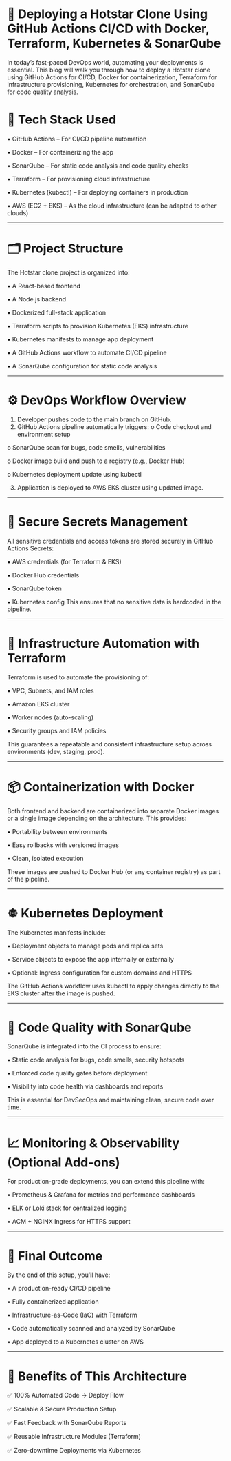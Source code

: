 # 🚀 Deploying a Hotstar Clone Using GitHub Actions CI/CD with Docker, Terraform, Kubernetes & SonarQube


In today’s fast-paced DevOps world, automating your deployments is essential. This blog will walk you through how to deploy a Hotstar clone using GitHub Actions for CI/CD, Docker for containerization, Terraform for infrastructure provisioning, Kubernetes for orchestration, and SonarQube for code quality analysis.

# 🧰 Tech Stack Used 

•	GitHub Actions – For CI/CD pipeline automation

•	Docker – For containerizing the app

•	SonarQube – For static code analysis and code quality checks

•	Terraform – For provisioning cloud infrastructure

•	Kubernetes (kubectl) – For deploying containers in production

•	AWS (EC2 + EKS) – As the cloud infrastructure (can be adapted to other clouds)
________________________________________
# 🗂️ Project Structure
The Hotstar clone project is organized into:

•	A React-based frontend

•	A Node.js backend

•	Dockerized full-stack application

•	Terraform scripts to provision Kubernetes (EKS) infrastructure

•	Kubernetes manifests to manage app deployment

•	A GitHub Actions workflow to automate CI/CD pipeline

•	A SonarQube configuration for static code analysis
________________________________________
# ⚙️ DevOps Workflow Overview
1.	Developer pushes code to the main branch on GitHub.
2.	GitHub Actions pipeline automatically triggers:
o	Code checkout and environment setup

o	SonarQube scan for bugs, code smells, vulnerabilities

o	Docker image build and push to a registry (e.g., Docker Hub)

o	Kubernetes deployment update using kubectl

3.	Application is deployed to AWS EKS cluster using updated image.
________________________________________
# 🔐 Secure Secrets Management
All sensitive credentials and access tokens are stored securely in GitHub Actions Secrets:

•	AWS credentials (for Terraform & EKS)

•	Docker Hub credentials

•	SonarQube token

•	Kubernetes config 
This ensures that no sensitive data is hardcoded in the pipeline.
________________________________________
# 🧠 Infrastructure Automation with Terraform
Terraform is used to automate the provisioning of:

•	VPC, Subnets, and IAM roles

•	Amazon EKS cluster

•	Worker nodes (auto-scaling)

•	Security groups and IAM policies

This guarantees a repeatable and consistent infrastructure setup across environments (dev, staging, prod).
________________________________________
# 📦 Containerization with Docker
Both frontend and backend are containerized into separate Docker images or a single image depending on the architecture. This provides:

•	Portability between environments

•	Easy rollbacks with versioned images

•	Clean, isolated execution

These images are pushed to Docker Hub (or any container registry) as part of the pipeline.
________________________________________
# ☸️ Kubernetes Deployment
The Kubernetes manifests include:

•	Deployment objects to manage pods and replica sets

•	Service objects to expose the app internally or externally

•	Optional: Ingress configuration for custom domains and HTTPS

The GitHub Actions workflow uses kubectl to apply changes directly to the EKS cluster after the image is pushed.
________________________________________
# 🧪 Code Quality with SonarQube
SonarQube is integrated into the CI process to ensure:

•	Static code analysis for bugs, code smells, security hotspots

•	Enforced code quality gates before deployment

•	Visibility into code health via dashboards and reports

This is essential for DevSecOps and maintaining clean, secure code over time.
________________________________________
# 📈 Monitoring & Observability (Optional Add-ons)
For production-grade deployments, you can extend this pipeline with:

•	Prometheus & Grafana for metrics and performance dashboards

•	ELK or Loki stack for centralized logging

•	ACM + NGINX Ingress for HTTPS support
________________________________________
# 🎯 Final Outcome
By the end of this setup, you’ll have:

•	A production-ready CI/CD pipeline

•	Fully containerized application

•	Infrastructure-as-Code (IaC) with Terraform

•	Code automatically scanned and analyzed by SonarQube

•	App deployed to a Kubernetes cluster on AWS
________________________________________
# 📌 Benefits of This Architecture

✅ 100% Automated Code → Deploy Flow

✅ Scalable & Secure Production Setup

✅ Fast Feedback with SonarQube Reports

✅ Reusable Infrastructure Modules (Terraform)

✅ Zero-downtime Deployments via Kubernetes

